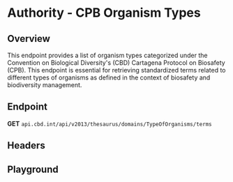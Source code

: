 <script setup>
import SwaggerUI from "@/swagger/view/SwaggerUI.vue"
import swaggerJson from "@/swagger/json/thesaurus/authority/cpb-organism-types.json";

const swaggerSpecs = [
  { json:swaggerJson, protected: false },
]
</script>

# Authority - CPB Organism Types

## Overview

This endpoint provides a list of organism types categorized under the Convention on Biological Diversity's (CBD) Cartagena Protocol on Biosafety (CPB). This endpoint is essential for retrieving standardized terms related to different types of organisms as defined in the context of biosafety and biodiversity management.


## Endpoint

**GET** `api.cbd.int/api/v2013/thesaurus/domains/TypeOfOrganisms/terms`

## Headers
<!--@include: @/../components/common/header/accept.md-->

## Playground

<SwaggerUI :swaggerSpecs="swaggerSpecs" />